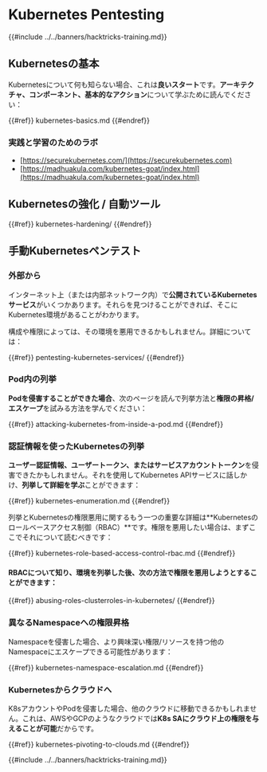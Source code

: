 # Kubernetes Pentesting

{{#include ../../banners/hacktricks-training.md}}

## Kubernetesの基本

Kubernetesについて何も知らない場合、これは**良いスタート**です。**アーキテクチャ、コンポーネント、基本的なアクション**について学ぶために読んでください：

{{#ref}}
kubernetes-basics.md
{{#endref}}

### 実践と学習のためのラボ

- [https://securekubernetes.com/](https://securekubernetes.com)
- [https://madhuakula.com/kubernetes-goat/index.html](https://madhuakula.com/kubernetes-goat/index.html)

## Kubernetesの強化 / 自動ツール

{{#ref}}
kubernetes-hardening/
{{#endref}}

## 手動Kubernetesペンテスト

### 外部から

インターネット上（または内部ネットワーク内）で**公開されているKubernetesサービス**がいくつかあります。それらを見つけることができれば、そこにKubernetes環境があることがわかります。

構成や権限によっては、その環境を悪用できるかもしれません。詳細については：

{{#ref}}
pentesting-kubernetes-services/
{{#endref}}

### Pod内の列挙

**Podを侵害することができた場合**、次のページを読んで列挙方法と**権限の昇格/エスケープ**を試みる方法を学んでください：

{{#ref}}
attacking-kubernetes-from-inside-a-pod.md
{{#endref}}

### 認証情報を使ったKubernetesの列挙

**ユーザー認証情報、ユーザートークン、またはサービスアカウントトークン**を侵害できたかもしれません。それを使用してKubernetes APIサービスに話しかけ、**列挙して詳細を学ぶ**ことができます：

{{#ref}}
kubernetes-enumeration.md
{{#endref}}

列挙とKubernetesの権限悪用に関するもう一つの重要な詳細は**Kubernetesのロールベースアクセス制御（RBAC）**です。権限を悪用したい場合は、まずここでそれについて読むべきです：

{{#ref}}
kubernetes-role-based-access-control-rbac.md
{{#endref}}

#### RBACについて知り、環境を列挙した後、次の方法で権限を悪用しようとすることができます：

{{#ref}}
abusing-roles-clusterroles-in-kubernetes/
{{#endref}}

### 異なるNamespaceへの権限昇格

Namespaceを侵害した場合、より興味深い権限/リソースを持つ他のNamespaceにエスケープできる可能性があります：

{{#ref}}
kubernetes-namespace-escalation.md
{{#endref}}

### Kubernetesからクラウドへ

K8sアカウントやPodを侵害した場合、他のクラウドに移動できるかもしれません。これは、AWSやGCPのようなクラウドでは**K8s SAにクラウド上の権限を与えることが可能**だからです。

{{#ref}}
kubernetes-pivoting-to-clouds.md
{{#endref}}

{{#include ../../banners/hacktricks-training.md}}
